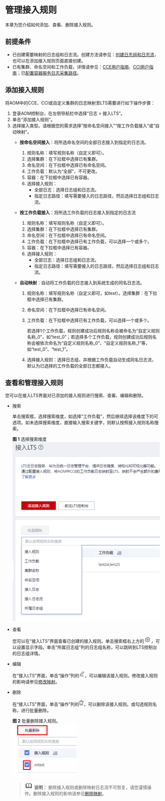 # 管理接入规则<a name="aom_02_1017"></a>

本章为您介绍如何添加、查看、删除接入规则。

## 前提条件<a name="section13286175312342"></a>

-   已创建需要映射的日志组和日志流。创建方法请参见：[创建日志组和日志流](https://support.huaweicloud.com/qs-lts/lts_08301.html)，也可以在添加接入规则页面直接创建。
-   已有集群、命名空间和工作负载，详情请参见：[CCE用户指南](https://support.huaweicloud.com/cce/)、[CCI用户指南](https://support.huaweicloud.com/cci/)；已[配置容器服务日志采集路径](配置容器服务日志采集路径.md)。

## 添加接入规则<a name="section3286105383417"></a>

将AOM中的CCE、CCI或自定义集群的日志映射至LTS需要进行如下操作步骤：

1.  登录AOM控制台，在左侧导航栏中选择“日志 \> 接入LTS”。
2.  单击“添加接入规则”。
3.  选择接入类型。请根据您的需求选择“按命名空间接入”“按工作负载接入”或“自动映射”。
    -   **按命名空间接入**：将所选命名空间的全部日志接入到指定的日志流。
        1.  规则名称：填写规则名称（自定义即可）。
        2.  选择集群：在下拉框中选择已有集群。
        3.  命名空间：在下拉框中选择已有命名空间。
        4.  工作负载：默认为“全部”，不可更改。
        5.  容器：在下拉框中选择已有容器。
        6.  选择接入规则：
            -   全部日志：选择日志组和日志流。
            -   指定日志路径：填写需要接入的日志路径，然后选择日志组和日志流。

    -   **按工作负载接入**：将所选工作负载的日志接入到指定的日志流
        1.  规则名称：填写规则名称（自定义即可）。
        2.  选择集群：在下拉框中选择已有集群。
        3.  命名空间：在下拉框中选择已有命名空间。
        4.  工作负载：在下拉框中选择已有工作负载，可以选择一个或多个。
        5.  容器：在下拉框中选择已有容器。
        6.  选择接入规则：
            -   全部日志：选择日志组和日志流。
            -   指定日志路径：填写需要接入的日志路径，然后选择日志组和日志流。

    -   **自动映射**：自动将工作负载的日志接入到系统生成的同名日志流。
        1.  规则名称：填写规则名称（自定义即可，如test）。选择集群：在下拉框中选择已有集群。
        2.  命名空间：在下拉框中选择已有命名空间。
        3.  工作负载：在下拉框中选择已有工作负载，可以选择一个或多个。

            若选择1个工作负载，规则创建成功后规则名称会被命名为“自定义规则名称\_0”，如“test\_0”；若选择多个工作负载，规则创建成功后规则名称会被依次命名为“自定义规则名称\_0”、“自定义规则名称\_1”等，如“test\_0”、“test\_1”。

        4.  选择接入规则：选择日志组，并根据工作负载自动生成同名日志流，默认为已选择的工作负载的全部日志都接入。



## 查看和管理接入规则<a name="section4287115318340"></a>

您可以在接入LTS界面对已添加的接入规则进行搜索、查看、编辑和删除。

-   搜索

    单击搜索框，选择搜索维度，如选择“工作负载”，然后继续选择该维度下的可选项。如未选择搜索维度，直接输入搜索关键字，则默认按照接入规则名称搜索。

    **图 1**  选择搜索维度<a name="fig7897116121613"></a>  
    ![](figures/选择搜索维度.png "选择搜索维度")

-   查看

    您可以在“接入LTS”界面查看已创建的接入规则。单击搜索框右上方的![](figures/截图-16.png)，可以设置显示字段。单击“所属日志组”列的日志组名称，可以跳转到LTS控制台的日志组详情。

-   编辑

    在“接入LTS”界面，单击“操作”列的![](figures/截图-17.png)，可以编辑该接入规则。修改接入规则的影响请参见[修改映射](概述-0.md#section42756211404)。

-   删除

    在“接入LTS”界面，单击“操作”列的![](figures/截图-18.png)，可以删除该接入规则。或勾选规则名称，进行批量删除。

    **图 2**  批量删除接入规则。<a name="fig196595525018"></a>  
    ![](figures/批量删除接入规则.png "批量删除接入规则")

    >![](public_sys-resources/icon-note.gif) **说明：** 
    >删除接入规则或删除映射日志流不可恢复，请您谨慎操作。删除接入规则的影响请参见[删除映射](概述-0.md#section2327059232)。


